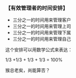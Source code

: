 ### 【有效管理者的时间安排】

-	三分之一的时间用来管理客户
-	三分之一的时间用来管理上司
-	三分之一的时间用来管理下属
-	三分之一的时间用来管理自己

这个安排可以用数学公式来表达：

1/3 +1/3 + 1/3 + 1/3 = 100%

猴总老矣，尚能算否？

 
